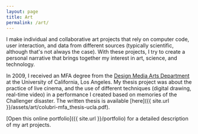 ```yaml
---
layout: page
title: Art
permalink: /art/
---
```


I make individual and collaborative art projects that rely on computer code, user interaction, and data from different sources (typically scientific, although that's not always the case). With these projects, I try to create a personal narrative that brings together my interest in art, science, and technology.

In 2009, I received an MFA degree from the [Design Media Arts Department](http://dma.ucla.edu/) at the University of California, Los Angeles. My thesis project was about the practice of live cinema, and the use of different techniques (digital drawing, real-time video) in a performance I created based on memories of the Challenger disaster. The written thesis is available [here]({{ site.url }}/assets/art/colubri-mfa_thesis-ucla.pdf).

[Open this online portfolio]({{ site.url }}/portfolio) for a detailed description of my art projects.

 